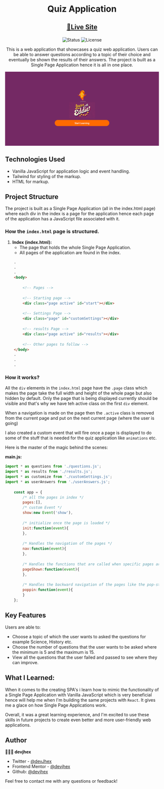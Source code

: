 
<h1 align="center">
Quiz Application
</h1>


<div align="center">

<h2>

[🚀Live Site](<!-- link to the site -->)

</h2>
</div>

<!-- Badges -->
<div align="center">
    <img src="https://img.shields.io/badge/Status-Completed-success?style=flat" alt="Status"/>

<!-- License -->
<img src="https://img.shields.io/badge/License-MIT-blue?style=flat" alt="License" />

</div>

<p align="center">
This is a web application that showcases a quiz web application. Users can be able to answer questions according to a topic of their choice and eventually be shown the results of their answers. The project is built as a Single Page Application hence it is all in one place.
</p>

<!-- Screenshots -->
<a align="center">

![Screenshot](./images/quizApp.png)

</a>

## Technologies Used

- Vanilla JavaScript for application logic and event handling.
- Tailwind for styling of the markup.
- HTML for markup.

## Project Structure

The project is built as a Single Page Application (all in the index.html page) where each div in the index is a page for the application hence each page of the application has a JavaScript file associated with it.

### How the <code>index.html</code> page is structured.
1. **Index (index.html):**
    - The page that holds the whole Single Page Application.
    - All pages of the application are found in the index.

```html
    .
    .
    .
    <body>

        <!-- Pages -->

        <!-- Starting page -->
        <div class="page active" id="start"></div>

        <!-- Settings Page -->
        <div class="page" id="customSettings"></div>

        <!-- results Page -->
        <div class="page active" id="results"></div>

        <!-- Other pages to follow -->
    </body>
    .
    .
    .

```

### How it works?
All the <code>div</code> elements in the <code>index.html</code> page have the <code>.page</code> class which makes the page take the full width and height of the whole page but also hidden by default. Only the page that is being displayed currently should be visible and that's why we have teh active class on the first <code>div</code> element.

When a navigation is made on the page then the <code>.active</code> class is removed from the current page and put on the next current page (where the user is going)

I also created a custom event that will fire once a page is displayed to do some of the stuff that is needed for the quiz application like <code>animations</code> etc.

Here is the master of the magic  behind the scenes:

**main.js:**
```javascript
import * as questions from './questions.js';
import * as results from './results.js';
import * as customize from './customSettings.js';
import * as userAnswers from './userAnswers.js';

    const app = {
        /* all the pages in index */
        pages:[],
        /* custom Event */
        show:new Event('show'),

        /* initialize once the page is loaded */
        init:function(event){
        },

        /* Handles the navigation of the pages */
        nav:function(event){
        },

        /* Handles the functions that are called when specific pages are shown. */
        pageShown:function(event){
        },

        /* Handles the backward navigation of the pages like the pop-state events (that is the user clicks the back or forward button in the browser history) */
        poppin:function(event){
        }
    };
```
## Key Features

Users are able to:

- Choose a topic of which the user wants to asked the questions for example Science, History etc.
- Choose the number of questions that the user wants to be asked where the minimum is 5 and the maximum is 15.
- View all the questions that the user failed and passed to see where they can improve.


## What I Learned:
When it comes to the creating SPA's i learn how to mimic the functionality of a Single Page Application with Vanilla JavaScript which is very beneficial hence will help me when I'm building the same projects with <code>React</code>. It gives me a glace on how Single Page Applications work.

Overall, it was a great learning experience, and I'm excited to use these skills in future projects to create even better and more user-friendly web applications.


## Author

<b>👱🏿‍♂️ devjhex</b>

- Twitter - [@devJhex](https://www.twitter.com/devJhex)
- Frontend Mentor - [@devjhex](https://www.frontendmentor.io/profile/devjhex)
- Github: [@devjhex](https://github.com/devjhex)

Feel free to contact me with any questions or feedback!